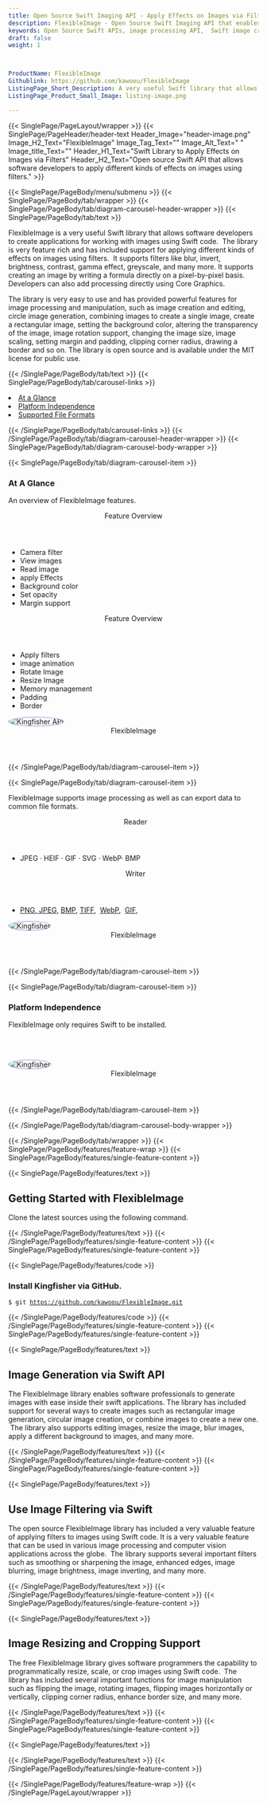 ```yaml
---
title: Open Source Swift Imaging API - Apply Effects on Images via Filters
description: FlexibleImage - Open Source Swift Imaging API that enables developers to Apply Effects on Images via Filters. It supports filter like blur, invert, brightness, contrast etc.
keywords: Open Source Swift APIs, image processing API,  Swift image creation, image processing library, Swift PNG API, Swift JPG, Swift image API,  Swift Image creation, Modify images, Image filtering API, Swift JPG, Swift image API, Swift Image creation, draw a circle on an image, copy an image, paint an image into another image, draw a line on an image, cast an image, cache an image, add two images, image effects, image filters
draft: false
weight: 1



ProductName: FlexibleImage
Githublink: https://github.com/kawoou/FlexibleImage
ListingPage_Short_Description: A very useful Swift library that allows software developers to apply different kinds of effects on images using filters.
ListingPage_Product_Small_Image: listing-image.png 

---
```


{{< SinglePage/PageLayout/wrapper >}}
{{< SinglePage/PageHeader/header-text
Header_Image="header-image.png"
Image_H2_Text="FlexibleImage"
Image_Tag_Text=""
Image_Alt_Text=" "
Image_title_Text=""
Header_H1_Text="Swift Library to Apply Effects on Images via Filters"
Header_H2_Text="Open source Swift API that allows software developers to apply different kinds of effects on images using filters." >}}

{{< SinglePage/PageBody/menu/submenu >}}
{{< SinglePage/PageBody/tab/wrapper >}}
{{< SinglePage/PageBody/tab/diagram-carousel-header-wrapper >}}
{{< SinglePage/PageBody/tab/text >}}



<p>FlexibleImage is a very useful Swift library that allows software developers to create applications for working with images using Swift code.  The library is very feature rich and has included support for applying different kinds of effects on images using filters.  It supports filters like blur, invert, brightness, contrast, gamma effect, greyscale, and many more. It supports creating an image by writing a formula directly on a pixel-by-pixel basis. Developers can also add processing directly using Core Graphics.</p>
<p>The library is very easy to use and has provided powerful features for image processing and manipulation, such as image creation and editing, circle image generation, combining images to create a single image, create a rectangular image, setting the background color, altering the transparency of the image, image rotation support, changing the image size, image scaling, setting margin and padding, clipping corner radius, drawing a border and so on. The library is open source and is available under the MIT license for public use.</p>

{{< /SinglePage/PageBody/tab/text >}}
{{< SinglePage/PageBody/tab/carousel-links >}}

<li data-target="#diagramcarousel" data-slide-to="0"><a href="#">At a Glance</a></li>
<li data-target="#diagramcarousel" data-slide-to="2"><a href="#">Platform Independence</a></li>
<li data-target="#diagramcarousel" data-slide-to="1"><a class="activetab" href="#">Supported File Formats</a></li>


{{< /SinglePage/PageBody/tab/carousel-links >}}
{{< /SinglePage/PageBody/tab/diagram-carousel-header-wrapper >}}
{{< SinglePage/PageBody/tab/diagram-carousel-body-wrapper >}}

{{< SinglePage/PageBody/tab/diagram-carousel-item >}}
<h3>At A Glance</h3>
<p>An overview of FlexibleImage features.</p>
<div class="diagram1 d1-poi">
<div class="d1-row">
<div class="d1-col d1-right"><header>Feature Overview</header>
<ul>
<li>Camera filter</li>
<li>View images</li>
<li>Read image</li>
<li>apply Effects</li>
<li>Background color</li>
<li>Set opacity</li>
<li>Margin support</li>
</ul>
</div>
<!--/left-->
<div class="d1-col d1-right"><header>Feature Overview</header>
<ul>
<li>Apply filters</li>
<li>image animation</li>
<li>Rotate Image</li>
<li>Resize Image</li>
<li>Memory management</li>
<li>Padding</li>
<li>Border</li>
</ul>
</div>
<!--/right--></div>
<!--/row-->
<div class="d1-logo"><img style="border: 1px solid #9289d7; border-radius: 50%;" src='listing-image.png' alt="Kingfisher  API"><header>FlexibleImage</header><footer><small></small></footer></div>
<!--/logo--></div>
<!--/diagram1-->
{{< /SinglePage/PageBody/tab/diagram-carousel-item >}}

{{< SinglePage/PageBody/tab/diagram-carousel-item >}}
<p>FlexibleImage supports image processing as well as can export data to common file formats.</p>
<div class="diagram1 d2  d1-poi">
<div class="d1-row">
<div class="d1-col d1-left"><header><i class="fa fa-arrows-v "> </i> Reader</header>
<ul>
<li>JPEG · HEIF · GIF · SVG · WebP· BMP</li>
</ul>
</div>
<!--/left-->
<div class="d1-col d1-right"><header><i class="fa  fa-long-arrow-down"> </i> Writer</header>
<ul>
<li><a href="https://docs.fileformat.com/image/png/">PNG</a>,<a href="https://docs.fileformat.com/image/jpeg/"> JPEG</a>, <a href="https://docs.fileformat.com/image/bmp/">BMP</a>, <a href="https://docs.fileformat.com/image/tiff/">TIFF</a>,  <a href="https://docs.fileformat.com/image/webp/">WebP</a>,  <a href="https://docs.fileformat.com/image/gif/">GIF</a>,</li>
</ul>
</div>
<!--/right--></div>
<!--/row-->
<div class="d1-logo"><img style="border: 1px solid #9289d7; border-radius: 50%;" src='listing-image.png' alt="Kingfisher "><header>FlexibleImage</header><footer><small></small></footer></div>
<!--/logo--></div>
<!--/diagram2-->
{{< /SinglePage/PageBody/tab/diagram-carousel-item >}}

{{< SinglePage/PageBody/tab/diagram-carousel-item >}}
<h3>Platform Independence</h3>
<p>FlexibleImage only requires Swift to be installed.</p>
<p> </p>
<div class="diagram1 d1-poi">
<div class="d1-row">
<div class="d1-col d1-left"> </div>
<div class="d1-col d1-right"><!-- <header><i class="fa fa-cubes"> &nbsp;</i></header>
    <ul>
    <li>Python 2.6 & above</li>
    </ul> --></div>
<!--/left--> <!--/right--></div>
<!--/row-->
<div class="d1-logo"><img style="border: 1px solid #9289d7; border-radius: 50%;" src='listing-image.png' alt="Kingfisher "><header>FlexibleImage</header><footer><small></small></footer></div>
<!--/logo--></div>
<!--/diagram2 -->
{{< /SinglePage/PageBody/tab/diagram-carousel-item >}}

{{< /SinglePage/PageBody/tab/diagram-carousel-body-wrapper >}}

{{< /SinglePage/PageBody/tab/wrapper >}}
{{< SinglePage/PageBody/features/feature-wrap >}}
{{< SinglePage/PageBody/features/single-feature-content >}}

{{< SinglePage/PageBody/features/text >}}
<h2 class="h2title">Getting Started with FlexibleImage</h2>
<p>Clone the latest sources using the following command.</p>

{{< /SinglePage/PageBody/features/text >}}
{{< /SinglePage/PageBody/features/single-feature-content >}}
{{< SinglePage/PageBody/features/single-feature-content >}}

{{< SinglePage/PageBody/features/code >}}
<h3><strong>Install Kingfisher via GitHub.</strong></h3>
<pre><code class="html">$ git <a href="https://github.com/kawoou/FlexibleImage.git">https://github.com/kawoou/FlexibleImage.git</a> </code></pre>


{{< /SinglePage/PageBody/features/code >}}
{{< /SinglePage/PageBody/features/single-feature-content >}}
{{< SinglePage/PageBody/features/single-feature-content >}}

{{< SinglePage/PageBody/features/text >}}
<h2 class="h2title">Image Generation via Swift API</h2>
<p>The FlexibleImage library enables software professionals to generate images with ease inside their swift applications. The library has included support for several ways to create images such as rectangular image generation, circular image creation, or combine images to create a new one.  The library also supports editing images, resize the image, blur images, apply a different background to images, and many more.</p>

{{< /SinglePage/PageBody/features/text >}}
{{< /SinglePage/PageBody/features/single-feature-content >}}
{{< SinglePage/PageBody/features/single-feature-content >}}

{{< SinglePage/PageBody/features/text >}}
<h2 class="h2title">Use Image Filtering via Swift</h2>
<p>The open source FlexibleImage library has included a very valuable feature of applying filters to images using Swift code. It is a very valuable feature that can be used in various image processing and computer vision applications across the globe.  The library supports several important filters such as smoothing or sharpening the image, enhanced edges, image blurring, image brightness, image inverting, and many more.</p>

{{< /SinglePage/PageBody/features/text >}}
{{< /SinglePage/PageBody/features/single-feature-content >}}
{{< SinglePage/PageBody/features/single-feature-content >}}

{{< SinglePage/PageBody/features/text >}}
<h2 class="h2title">Image Resizing and Cropping Support</h2>
<p>The free FlexibleImage library gives software programmers the capability to programmatically resize, scale, or crop images using Swift code.  The library has included several important functions for image manipulation such as flipping the image, rotating images, flipping images horizontally or vertically, clipping corner radius, enhance border size, and many more.</p>

{{< /SinglePage/PageBody/features/text >}}
{{< /SinglePage/PageBody/features/single-feature-content >}}
{{< SinglePage/PageBody/features/single-feature-content >}}

{{< SinglePage/PageBody/features/text >}}
 

{{< /SinglePage/PageBody/features/text >}}
{{< /SinglePage/PageBody/features/single-feature-content >}}

{{< /SinglePage/PageBody/features/feature-wrap >}}
{{< /SinglePage/PageLayout/wrapper >}}